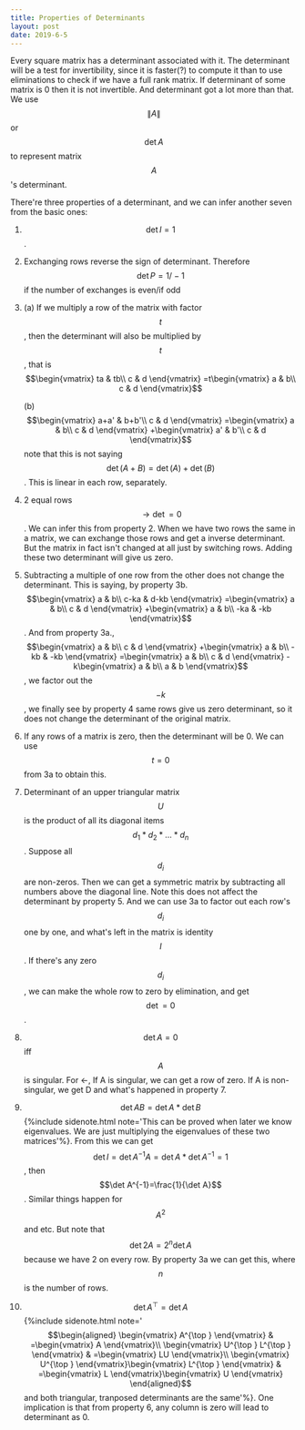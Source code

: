```yaml
---
title: Properties of Determinants
layout: post
date: 2019-6-5
---
```



Every square matrix has a determinant associated with it. The determinant will be a test for invertibility, since it is faster(?) to compute it than to use eliminations to check if we have a full rank matrix. If determinant of some matrix is 0 then it is not invertible. And determinant got a lot more than that. We use $$\|A\|$$ or $$\det A$$ to represent matrix $$A$$'s determinant.

There're three properties of a determinant, and we can infer another seven from the basic ones:

1. $$\det I=1$$. 

2. Exchanging rows reverse the sign of determinant. Therefore $$\det P= 1/-1$$ if the number of exchanges is even/if odd

3. (a) If we multiply a row of the matrix with factor $$t$$, then the determinant will also be multiplied by $$t$$, that is $$\begin{vmatrix}
   ta & tb\\
   c & d
   \end{vmatrix} =t\begin{vmatrix}
   a & b\\
   c & d
   \end{vmatrix}$$

   (b) $$\begin{vmatrix}
   a+a' & b+b'\\
   c & d
   \end{vmatrix} =\begin{vmatrix}
   a & b\\
   c & d
   \end{vmatrix} +\begin{vmatrix}
   a' & b'\\
   c & d
   \end{vmatrix}$$ note that this is not saying $$\det(A+B)=\det(A)+\det(B)$$. This is linear in each row, separately. 

4. 2 equal rows $$\rightarrow \det=0$$. We can infer this from property 2. When we have two rows the same in a matrix, we can exchange those rows and get a inverse determinant. But the matrix in fact isn't changed at all just by switching rows. Adding these two determinant will give us zero. 

5. Subtracting a multiple of one row from the other does not change the determinant. This is saying, by property 3b. $$\begin{vmatrix}
   a & b\\
   c-ka & d-kb
   \end{vmatrix} =\begin{vmatrix}
   a & b\\
   c & d
   \end{vmatrix} +\begin{vmatrix}
   a & b\\
   -ka & -kb
   \end{vmatrix}$$. And from property 3a., $$\begin{vmatrix}
   a & b\\
   c & d
   \end{vmatrix} +\begin{vmatrix}
   a & b\\
   -kb & -kb
   \end{vmatrix} =\begin{vmatrix}
   a & b\\
   c & d
   \end{vmatrix} -k\begin{vmatrix}
   a & b\\
   a & b
   \end{vmatrix}$$, we factor out the $$-k$$, we finally see by property 4 same rows give us zero determinant, so it does not change the determinant of the original matrix. 

6. If any rows of a matrix is zero, then the determinant will be 0. We can use $$t=0$$ from 3a to obtain this.

7. Determinant of an upper triangular matrix $$U$$ is the product of all its diagonal items $$d_1*d_2*…*d_n$$. Suppose all $$d_i$$ are non-zeros. Then we can get a symmetric matrix by subtracting all numbers above the diagonal line. Note this does not affect the determinant by property 5. And we can use 3a to factor out each row's $$d_i$$ one by one, and what's left in the matrix is identity $$I$$. If there's any zero $$d_i$$,  we can make the whole row to zero by elimination, and get $$\det=0$$. 

8. $$\det A=0$$ iff $$A$$ is singular. For <-, If A is singular, we can get a row of zero. If A is non-singular, we get D and what's happened in property 7. 

9. $$\det{AB}=\det A *\det B$${%include sidenote.html note='This can be proved when later we know eigenvalues. We are just multiplying the eigenvalues of these two matrices'%}. From this we can get $$\det I=\det {A^{-1}A}=\det A*\det A^{-1}=1$$, then $$\det A^{-1}=\frac{1}{\det A}$$. Similar things happen for $$A^2$$ and etc. But note that $$\det 2A=2^n\det A$$ because we have 2 on every row. By property 3a we can get this, where $$n$$ is the number of rows.

10. $$\det A^\top=\det A$$ {%include sidenote.html note='$$\begin{aligned}
    \begin{vmatrix}
    A^{\top }
    \end{vmatrix} & =\begin{vmatrix}
    A
    \end{vmatrix}\\
    \begin{vmatrix}
    U^{\top } L^{\top }
    \end{vmatrix} & =\begin{vmatrix}
    LU
    \end{vmatrix}\\
    \begin{vmatrix}
    U^{\top }
    \end{vmatrix}\begin{vmatrix}
    L^{\top }
    \end{vmatrix} & =\begin{vmatrix}
    L
    \end{vmatrix}\begin{vmatrix}
    U
    \end{vmatrix}
    \end{aligned}$$ and both triangular, tranposed determinants are the same'%}. One implication is that from property 6, any column is zero will lead to determinant as 0. 

